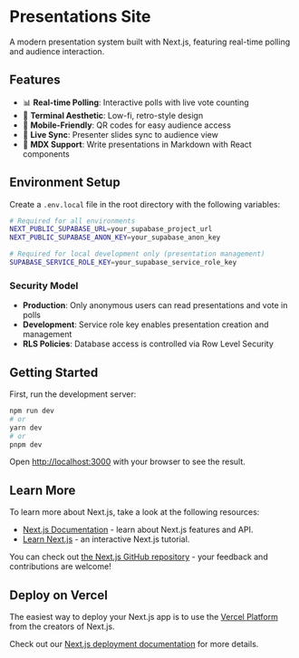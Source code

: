 # Presentations Site

A modern presentation system built with Next.js, featuring real-time polling and audience interaction.

## Features

- 📊 **Real-time Polling**: Interactive polls with live vote counting
- 🎨 **Terminal Aesthetic**: Low-fi, retro-style design
- 📱 **Mobile-Friendly**: QR codes for easy audience access
- 🔄 **Live Sync**: Presenter slides sync to audience view
- 🎯 **MDX Support**: Write presentations in Markdown with React components

## Environment Setup

Create a `.env.local` file in the root directory with the following variables:

```bash
# Required for all environments
NEXT_PUBLIC_SUPABASE_URL=your_supabase_project_url
NEXT_PUBLIC_SUPABASE_ANON_KEY=your_supabase_anon_key

# Required for local development only (presentation management)
SUPABASE_SERVICE_ROLE_KEY=your_supabase_service_role_key
```

### Security Model

- **Production**: Only anonymous users can read presentations and vote in polls
- **Development**: Service role key enables presentation creation and management
- **RLS Policies**: Database access is controlled via Row Level Security

## Getting Started

First, run the development server:

```bash
npm run dev
# or
yarn dev
# or
pnpm dev
```

Open [http://localhost:3000](http://localhost:3000) with your browser to see the result.

## Learn More

To learn more about Next.js, take a look at the following resources:

- [Next.js Documentation](https://nextjs.org/docs) - learn about Next.js features and API.
- [Learn Next.js](https://nextjs.org/learn) - an interactive Next.js tutorial.

You can check out [the Next.js GitHub repository](https://github.com/vercel/next.js) - your feedback and contributions are welcome!

## Deploy on Vercel

The easiest way to deploy your Next.js app is to use the [Vercel Platform](https://vercel.com/new?utm_medium=default-template&filter=next.js&utm_source=create-next-app&utm_campaign=create-next-app-readme) from the creators of Next.js.

Check out our [Next.js deployment documentation](https://nextjs.org/docs/app/building-your-application/deploying) for more details.
